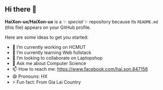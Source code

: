 ## Hi there 👋


**HaiXon-ux/HaiXon-ux** is a ✨ _special_ ✨ repository because its `README.md` (this file) appears on your GitHub profile.

Here are some ideas to get you started:

- 🔭 I’m currently working on HCMUT
- 🌱 I’m currently learning Web fullstack
- 👯 I’m looking to collaborate on Laptopshop
- 💬 Ask me about Computer Science
- 📫 How to reach me: https://www.facebook.com/hai.son.847156
- 😄 Pronouns: HX
- ⚡ Fun fact: From Gia Lai Country

